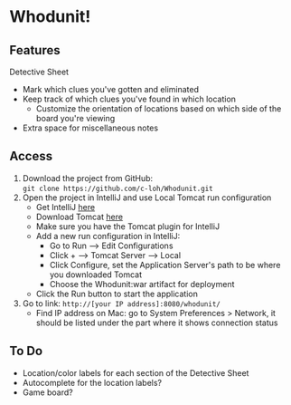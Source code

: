 # Whodunit!

## Features
Detective Sheet
- Mark which clues you've gotten and eliminated
- Keep track of which clues you've found in which location
    - Customize the orientation of locations based on which side of the board you're viewing
- Extra space for miscellaneous notes

## Access
1. Download the project from GitHub:  
   ```git clone https://github.com/c-loh/Whodunit.git```
2. Open the project in IntelliJ and use Local Tomcat run configuration
    - Get IntelliJ [here](https://www.jetbrains.com/idea/download/)
    - Download Tomcat [here](https://archive.apache.org/dist/tomcat/tomcat-9/v9.0.31/bin/)
    - Make sure you have the Tomcat plugin for IntelliJ
    - Add a new run configuration in IntelliJ:
      - Go to Run --> Edit Configurations
      - Click + --> Tomcat Server --> Local
      - Click Configure, set the Application Server's path to be where you downloaded Tomcat
      - Choose the Whodunit:war artifact for deployment
    - Click the Run button to start the application
3. Go to link: ```http://[your IP address]:8080/whodunit/```
    - Find IP address on Mac: go to System Preferences > Network, it should be listed under the part where it shows connection status
    
## To Do
- Location/color labels for each section of the Detective Sheet
- Autocomplete for the location labels?
- Game board?